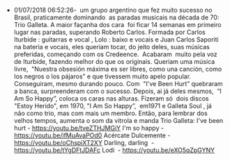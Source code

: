 - 01/07/2018 06:52:26-  um grupo argentino que fez muito sucesso no Brasil, praticamente dominando  as paradas musicais na década de 70: Trio Galleta. A maior façanha dos cara  foi ficar 14 semanas em primeiro lugar nas paradas, superando Roberto Carlos. 
Formada por Carlos Iturbide : guitarras e vocal , Lolo : baixo e vocais e Juan Carlos Saporiti na bateria e vocais, eles queriam tocar, do jeito deles, suas músicas preferidas, começando com os Credeence.  Acabaram  muito pela voz de Iturbide, fazendo melhor do que os originais. Queriam uma música livre,  "Nuestra obsesión máxima es ser libres, como una canción, como los negros o los pájaros” e que tivessem muito apelo popular. Conseguiram, mesmo durando pouco.
Com  "I've Been Hurt” quebraram a banca, surpreenderam com o sucesso. Depois, ai já deles mesmos,  “I Am So Happy”, coloca os caras nas alturas. Fizeram só  dois discos "Estoy Herido", em 1970, "I Am So Happy”,  em1971 e Galleta Soul ‎, já não como trio, mas com mais um membro.
Então, para lembrar dos velhos tempos, aumenta o som da vitrola e manda Trio Galleta:
I've been hurt - https://youtu.be/tveZTHJMGiY
I'm so happy - https://youtu.be/ifMuAvaPOd0
Acércate Dulcemente - https://youtu.be/oChspiXT2XY
Darling, darling  - https://youtu.be/tYgDFtJDAFc
Lodi  - https://youtu.be/eXO5qZpGYNY
